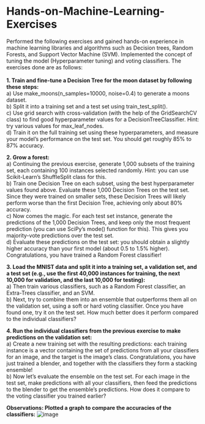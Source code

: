 # Hands-on-Machine-Learning-Exercises
Performed the following exercises and gained hands-on experience in machine learning libraries and algorithms such as Decision trees, Random Forests, and Support Vector Machine (SVM). Implemented the concept of tuning the model (Hyperparameter tuning) and voting classifiers. The exercises done are as follows: <br><br>
**1. Train and fine-tune a Decision Tree for the moon dataset by following these steps:** <br>
a) Use make_moons(n_samples=10000, noise=0.4) to generate a moons dataset. <br>
b) Split it into a training set and a test set using train_test_split().<br>
c) Use grid search with cross-validation (with the help of the GridSearchCV class) to find good hyperparameter values for a DecisionTreeClassifier.
Hint: try various values for max_leaf_nodes.<br>
d) Train it on the full training set using these hyperparameters, and measure your model’s performance on the test set. You should get roughly 85% to 87% accuracy. 

**2. Grow a forest:** <br>
a) Continuing the previous exercise, generate 1,000 subsets of the training set, each containing 100 instances selected randomly. Hint: you can use Scikit-Learn’s ShuffleSplit class for this. <br>
b) Train one Decision Tree on each subset, using the best hyperparameter values found above. Evaluate these 1,000 Decision Trees on the test set. Since they were trained on smaller sets, these Decision Trees will likely perform worse than the first Decision Tree, achieving only about 80% accuracy. <br>
c) Now comes the magic. For each test set instance, generate the predictions of the 1,000 Decision Trees, and keep only the most frequent prediction (you can use SciPy’s mode() function for this). This gives you majority-vote predictions over the test set. <br>
d) Evaluate these predictions on the test set: you should obtain a slightly higher accuracy than your first model (about 0.5 to 1.5% higher). Congratulations, you have trained a Random Forest classifier!

**3. Load the MNIST data and split it into a training set, a validation set, and a test set (e.g., use the first 40,000 instances for training, the next 10,000 for validation, and the last 10,000 for testing):** <br>
a) Then train various classifiers, such as a Random Forest classifier, an Extra-Trees classifier, and an SVM. <br>
b) Next, try to combine them into an ensemble that outperforms them all on the validation set, using a soft or hard voting classifier. Once you have found one, try it on the test set. How much better does it perform compared to the individual classifiers?

**4. Run the individual classifiers from the previous exercise to make predictions on the validation set:** <br>
a) Create a new training set with the resulting predictions: each training instance is a vector containing the set of predictions from all your classifiers for an image, and the target is the image’s class. Congratulations, you have just trained a blender, and together with the classifiers they form a stacking ensemble! <br>
b) Now let’s evaluate the ensemble on the test set. For each image in the test set, make predictions with all your classifiers, then feed the predictions to the blender to get the ensemble’s predictions. How does it compare to the voting classifier you trained earlier?

**Observations: Plotted a graph to compare the accuracies of the classifiers:**
![image](https://github.com/Piyush061990/Hands-on-Machine-Learning-Exercises/assets/134443316/7ef73baa-bd8a-4798-a75a-bb1174fbd091)
